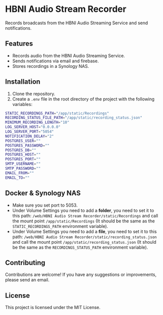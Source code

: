 # HBNI Audio Stream Recorder

Records broadcasts from the HBNI Audio Streaming Service and send notifications.

## Features

- Records audio from the HBNI Audio Streaming Service.
- Sends notifications via email and firebase.
- Stores recordings in a Synology NAS.

## Installation

1. Clone the repository.
2. Create a `.env` file in the root directory of the project with the following variables:

```bash
STATIC_RECORDINGS_PATH="/app/static/Recordings"
RECORDING_STATUS_FILE_PATH="/app/static/recording_status.json"
MINIMUM_RECORDING_LENGTH="10"
LOG_SERVER_HOST="0.0.0.0"
LOG_SERVER_PORT="5054"
NOTIFICATION_DELAY="2"
POSTGRES_USER=""
POSTGRES_PASSWORD=""
POSTGRES_DB=""
POSTGRES_HOST=""
POSTGRES_PORT=""
SMTP_USERNAME=""
SMTP_PASSWORD=""
EMAIL_FROM=""
EMAIL_TO=""
```

## Docker & Synology NAS

- Make sure you set port to 5053.
- Under Volume Settings you need to add a **folder**, you need to set it to this path: `/web/HBNI Audio Stream Recorder/static/Recordings` and call the mount point `/app/static/Recordings` (It should be the same as the `STATIC_RECORDINGS_PATH` environment variable).
- Under Volume Settings you need to add a **file**, you need to set it to this path: `/web/HBNI Audio Stream Recorder/static/recording_status.json` and call the mount point `/app/static/recording_status.json` (It should be the same as the `RECORDINGS_STATUS_PATH` environment variable).

## Contributing

Contributions are welcome! If you have any suggestions or improvements, please send an email.

## License

This project is licensed under the MIT License.
